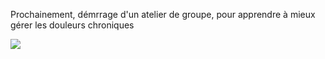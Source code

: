 Prochainement, démrrage d'un atelier de groupe, pour apprendre à mieux gérer les douleurs chroniques

![](/img/annonce-atelier-douleurs-chroniques-janv.24-3-.png)
